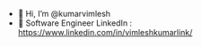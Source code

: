 - 👋 Hi, I’m @kumarvimlesh
- 👀 Software Engineer
LinkedIn : https://www.linkedin.com/in/vimleshkumarlink/
<!---
kumarvimlesh/kumarvimlesh is a ✨ special ✨ repository because its `README.md` (this file) appears on your GitHub profile.
You can click the Preview link to take a look at your changes.
--->
